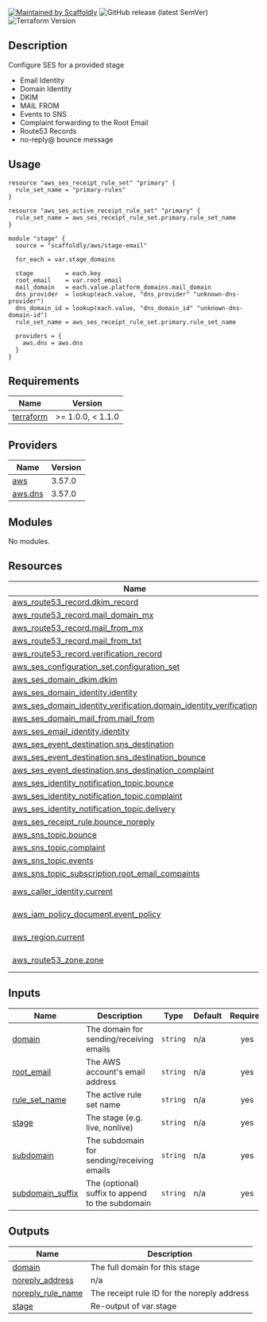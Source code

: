 [![Maintained by Scaffoldly](https://img.shields.io/badge/maintained%20by-scaffoldly-blueviolet)](https://github.com/scaffoldly)
![GitHub release (latest SemVer)](https://img.shields.io/github/v/release/scaffoldly/terraform-aws-stage-email)
![Terraform Version](https://img.shields.io/badge/tf-%3E%3D1.0.4-blue.svg)

## Description

Configure SES for a provided stage

- Email Identity
- Domain Identity
- DKIM
- MAIL FROM
- Events to SNS
- Complaint forwarding to the Root Email
- Route53 Records
- no-reply@ bounce message

## Usage

```hcl
resource "aws_ses_receipt_rule_set" "primary" {
  rule_set_name = "primary-rules"
}

resource "aws_ses_active_receipt_rule_set" "primary" {
  rule_set_name = aws_ses_receipt_rule_set.primary.rule_set_name
}

module "stage" {
  source = "scaffoldly/aws/stage-email"

  for_each = var.stage_domains

  stage         = each.key
  root_email    = var.root_email
  mail_domain   = each.value.platform_domains.mail_domain
  dns_provider  = lookup(each.value, "dns_provider" "unknown-dns-provider")
  dns_domain_id = lookup(each.value, "dns_domain_id" "unknown-dns-domain-id")
  rule_set_name = aws_ses_receipt_rule_set.primary.rule_set_name

  providers = {
    aws.dns = aws.dns
  }
}
```

<!-- BEGIN_TF_DOCS -->
## Requirements

| Name | Version |
|------|---------|
| <a name="requirement_terraform"></a> [terraform](#requirement\_terraform) | >= 1.0.0, < 1.1.0 |

## Providers

| Name | Version |
|------|---------|
| <a name="provider_aws"></a> [aws](#provider\_aws) | 3.57.0 |
| <a name="provider_aws.dns"></a> [aws.dns](#provider\_aws.dns) | 3.57.0 |

## Modules

No modules.

## Resources

| Name | Type |
|------|------|
| [aws_route53_record.dkim_record](https://registry.terraform.io/providers/hashicorp/aws/latest/docs/resources/route53_record) | resource |
| [aws_route53_record.mail_domain_mx](https://registry.terraform.io/providers/hashicorp/aws/latest/docs/resources/route53_record) | resource |
| [aws_route53_record.mail_from_mx](https://registry.terraform.io/providers/hashicorp/aws/latest/docs/resources/route53_record) | resource |
| [aws_route53_record.mail_from_txt](https://registry.terraform.io/providers/hashicorp/aws/latest/docs/resources/route53_record) | resource |
| [aws_route53_record.verification_record](https://registry.terraform.io/providers/hashicorp/aws/latest/docs/resources/route53_record) | resource |
| [aws_ses_configuration_set.configuration_set](https://registry.terraform.io/providers/hashicorp/aws/latest/docs/resources/ses_configuration_set) | resource |
| [aws_ses_domain_dkim.dkim](https://registry.terraform.io/providers/hashicorp/aws/latest/docs/resources/ses_domain_dkim) | resource |
| [aws_ses_domain_identity.identity](https://registry.terraform.io/providers/hashicorp/aws/latest/docs/resources/ses_domain_identity) | resource |
| [aws_ses_domain_identity_verification.domain_identity_verification](https://registry.terraform.io/providers/hashicorp/aws/latest/docs/resources/ses_domain_identity_verification) | resource |
| [aws_ses_domain_mail_from.mail_from](https://registry.terraform.io/providers/hashicorp/aws/latest/docs/resources/ses_domain_mail_from) | resource |
| [aws_ses_email_identity.identity](https://registry.terraform.io/providers/hashicorp/aws/latest/docs/resources/ses_email_identity) | resource |
| [aws_ses_event_destination.sns_destination](https://registry.terraform.io/providers/hashicorp/aws/latest/docs/resources/ses_event_destination) | resource |
| [aws_ses_event_destination.sns_destination_bounce](https://registry.terraform.io/providers/hashicorp/aws/latest/docs/resources/ses_event_destination) | resource |
| [aws_ses_event_destination.sns_destination_complaint](https://registry.terraform.io/providers/hashicorp/aws/latest/docs/resources/ses_event_destination) | resource |
| [aws_ses_identity_notification_topic.bounce](https://registry.terraform.io/providers/hashicorp/aws/latest/docs/resources/ses_identity_notification_topic) | resource |
| [aws_ses_identity_notification_topic.complaint](https://registry.terraform.io/providers/hashicorp/aws/latest/docs/resources/ses_identity_notification_topic) | resource |
| [aws_ses_identity_notification_topic.delivery](https://registry.terraform.io/providers/hashicorp/aws/latest/docs/resources/ses_identity_notification_topic) | resource |
| [aws_ses_receipt_rule.bounce_noreply](https://registry.terraform.io/providers/hashicorp/aws/latest/docs/resources/ses_receipt_rule) | resource |
| [aws_sns_topic.bounce](https://registry.terraform.io/providers/hashicorp/aws/latest/docs/resources/sns_topic) | resource |
| [aws_sns_topic.complaint](https://registry.terraform.io/providers/hashicorp/aws/latest/docs/resources/sns_topic) | resource |
| [aws_sns_topic.events](https://registry.terraform.io/providers/hashicorp/aws/latest/docs/resources/sns_topic) | resource |
| [aws_sns_topic_subscription.root_email_compaints](https://registry.terraform.io/providers/hashicorp/aws/latest/docs/resources/sns_topic_subscription) | resource |
| [aws_caller_identity.current](https://registry.terraform.io/providers/hashicorp/aws/latest/docs/data-sources/caller_identity) | data source |
| [aws_iam_policy_document.event_policy](https://registry.terraform.io/providers/hashicorp/aws/latest/docs/data-sources/iam_policy_document) | data source |
| [aws_region.current](https://registry.terraform.io/providers/hashicorp/aws/latest/docs/data-sources/region) | data source |
| [aws_route53_zone.zone](https://registry.terraform.io/providers/hashicorp/aws/latest/docs/data-sources/route53_zone) | data source |

## Inputs

| Name | Description | Type | Default | Required |
|------|-------------|------|---------|:--------:|
| <a name="input_domain"></a> [domain](#input\_domain) | The domain for sending/receiving emails | `string` | n/a | yes |
| <a name="input_root_email"></a> [root\_email](#input\_root\_email) | The AWS account's email address | `string` | n/a | yes |
| <a name="input_rule_set_name"></a> [rule\_set\_name](#input\_rule\_set\_name) | The active rule set name | `string` | n/a | yes |
| <a name="input_stage"></a> [stage](#input\_stage) | The stage (e.g. live, nonlive) | `string` | n/a | yes |
| <a name="input_subdomain"></a> [subdomain](#input\_subdomain) | The subdomain for sending/receiving emails | `string` | n/a | yes |
| <a name="input_subdomain_suffix"></a> [subdomain\_suffix](#input\_subdomain\_suffix) | The (optional) suffix to append to the subdomain | `string` | n/a | yes |

## Outputs

| Name | Description |
|------|-------------|
| <a name="output_domain"></a> [domain](#output\_domain) | The full domain for this stage |
| <a name="output_noreply_address"></a> [noreply\_address](#output\_noreply\_address) | n/a |
| <a name="output_noreply_rule_name"></a> [noreply\_rule\_name](#output\_noreply\_rule\_name) | The receipt rule ID for the noreply address |
| <a name="output_stage"></a> [stage](#output\_stage) | Re-output of var.stage |
<!-- END_TF_DOCS -->
